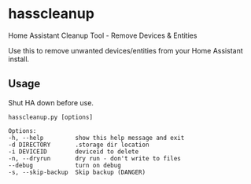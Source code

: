 # hasscleanup
Home Assistant Cleanup Tool - Remove Devices &amp; Entities

Use this to remove unwanted devices/entities from your Home Assistant install.


Usage
-----

Shut HA down before use.


    hasscleanup.py [options]

    Options:
    -h, --help         show this help message and exit
    -d DIRECTORY       .storage dir location
    -i DEVICEID        deviceid to delete
    -n, --dryrun       dry run - don't write to files
    --debug            turn on debug
    -s, --skip-backup  Skip backup (DANGER)
